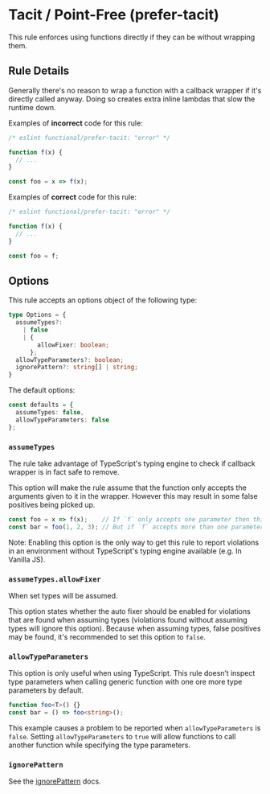 # Tacit / Point-Free (prefer-tacit)

This rule enforces using functions directly if they can be without wrapping them.

## Rule Details

Generally there's no reason to wrap a function with a callback wrapper if it's directly called anyway.
Doing so creates extra inline lambdas that slow the runtime down.

Examples of **incorrect** code for this rule:

<!-- eslint-skip -->

```ts
/* eslint functional/prefer-tacit: "error" */

function f(x) {
  // ...
}

const foo = x => f(x);
```

Examples of **correct** code for this rule:

```ts
/* eslint functional/prefer-tacit: "error" */

function f(x) {
  // ...
}

const foo = f;
```

## Options

This rule accepts an options object of the following type:

```ts
type Options = {
  assumeTypes?:
    | false
    | {
        allowFixer: boolean;
      };
  allowTypeParameters?: boolean;
  ignorePattern?: string[] | string;
}
```

The default options:

```ts
const defaults = {
  assumeTypes: false,
  allowTypeParameters: false
};
```

### `assumeTypes`

The rule take advantage of TypeScript's typing engine to check if callback wrapper is in fact safe to remove.

This option will make the rule assume that the function only accepts the arguments given to it in the wrapper.
However this may result in some false positives being picked up.

<!-- eslint-disable functional/prefer-tacit -->

```js
const foo = x => f(x);    // If `f` only accepts one parameter then this is violation of the rule.
const bar = foo(1, 2, 3); // But if `f` accepts more than one parameter then it isn't.
```

Note: Enabling this option is the only way to get this rule to report violations in an environment without TypeScript's typing engine available (e.g. In Vanilla JS).

### `assumeTypes.allowFixer`

When set types will be assumed.

This option states whether the auto fixer should be enabled for violations that are found when assuming types (violations found without assuming types will ignore this option).
Because when assuming types, false positives may be found, it's recommended to set this option to `false`.

### `allowTypeParameters`

This option is only useful when using TypeScript. This rule doesn’t inspect type parameters when calling generic function with one ore more type parameters by default.

```ts
function foo<T>() {}
const bar = () => foo<string>();
```

This example causes a problem to be reported when `allowTypeParameters` is `false`.
Setting `allowTypeParameters` to `true` will allow functions to call another function while specifying the type parameters.

### `ignorePattern`

See the [ignorePattern](./options/ignore-pattern.md) docs.
